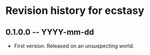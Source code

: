 # Revision history for ecstasy

## 0.1.0.0  -- YYYY-mm-dd

* First version. Released on an unsuspecting world.

